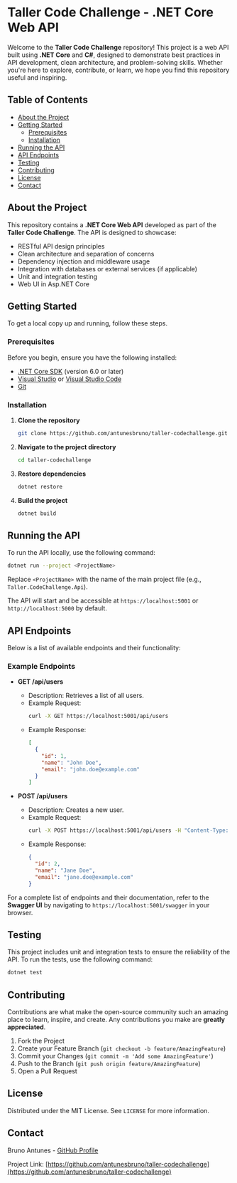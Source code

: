 # Taller Code Challenge - .NET Core Web API

Welcome to the **Taller Code Challenge** repository! This project is a web API built using **.NET Core** and **C#**, designed to demonstrate best practices in API development, clean architecture, and problem-solving skills. Whether you're here to explore, contribute, or learn, we hope you find this repository useful and inspiring.

## Table of Contents

- [About the Project](#about-the-project)
- [Getting Started](#getting-started)
  - [Prerequisites](#prerequisites)
  - [Installation](#installation)
- [Running the API](#running-the-api)
- [API Endpoints](#api-endpoints)
- [Testing](#testing)
- [Contributing](#contributing)
- [License](#license)
- [Contact](#contact)

## About the Project

This repository contains a **.NET Core Web API** developed as part of the **Taller Code Challenge**. The API is designed to showcase:

- RESTful API design principles
- Clean architecture and separation of concerns
- Dependency injection and middleware usage
- Integration with databases or external services (if applicable)
- Unit and integration testing
- Web UI in Asp.NET Core 

## Getting Started

To get a local copy up and running, follow these steps.

### Prerequisites

Before you begin, ensure you have the following installed:

- [.NET Core SDK](https://dotnet.microsoft.com/download) (version 6.0 or later)
- [Visual Studio](https://visualstudio.microsoft.com/) or [Visual Studio Code](https://code.visualstudio.com/)
- [Git](https://git-scm.com/)

### Installation

1. **Clone the repository**

   ```bash
   git clone https://github.com/antunesbruno/taller-codechallenge.git
   ```

2. **Navigate to the project directory**

   ```bash
   cd taller-codechallenge
   ```

3. **Restore dependencies**

   ```bash
   dotnet restore
   ```

4. **Build the project**

   ```bash
   dotnet build
   ```

## Running the API

To run the API locally, use the following command:

```bash
dotnet run --project <ProjectName>
```

Replace `<ProjectName>` with the name of the main project file (e.g., `Taller.CodeChallenge.Api`).

The API will start and be accessible at `https://localhost:5001` or `http://localhost:5000` by default.

## API Endpoints

Below is a list of available endpoints and their functionality:

### Example Endpoints

- **GET /api/users**
  - Description: Retrieves a list of all users.
  - Example Request:
    ```bash
    curl -X GET https://localhost:5001/api/users
    ```
  - Example Response:
    ```json
    [
      {
        "id": 1,
        "name": "John Doe",
        "email": "john.doe@example.com"
      }
    ]
    ```

- **POST /api/users**
  - Description: Creates a new user.
  - Example Request:
    ```bash
    curl -X POST https://localhost:5001/api/users -H "Content-Type: application/json" -d '{"name": "Jane Doe", "email": "jane.doe@example.com"}'
    ```
  - Example Response:
    ```json
    {
      "id": 2,
      "name": "Jane Doe",
      "email": "jane.doe@example.com"
    }
    ```

For a complete list of endpoints and their documentation, refer to the **Swagger UI** by navigating to `https://localhost:5001/swagger` in your browser.

## Testing

This project includes unit and integration tests to ensure the reliability of the API. To run the tests, use the following command:

```bash
dotnet test
```

## Contributing

Contributions are what make the open-source community such an amazing place to learn, inspire, and create. Any contributions you make are **greatly appreciated**.

1. Fork the Project
2. Create your Feature Branch (`git checkout -b feature/AmazingFeature`)
3. Commit your Changes (`git commit -m 'Add some AmazingFeature'`)
4. Push to the Branch (`git push origin feature/AmazingFeature`)
5. Open a Pull Request

## License

Distributed under the MIT License. See `LICENSE` for more information.

## Contact

Bruno Antunes - [GitHub Profile](https://github.com/antunesbruno)

Project Link: [https://github.com/antunesbruno/taller-codechallenge](https://github.com/antunesbruno/taller-codechallenge)

